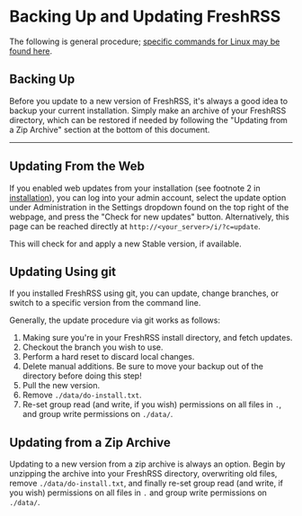 # Backing Up and Updating FreshRSS

The following is general procedure; [specific commands for Linux may be found here](07_LinuxUpdate.md).

## Backing Up

Before you update to a new version of FreshRSS, it's always a good idea to backup your current installation. Simply make an archive of your FreshRSS directory, which can be restored if needed by following the "Updating from a Zip Archive" section at the bottom of this document.

---

## Updating From the Web

If you enabled web updates from your installation (see footnote 2 in [installation](03_Installation.md)), you can log into your admin account, select the update option under Administration in the Settings dropdown found on the top right of the webpage, and press the "Check for new updates" button. Alternatively, this page can be reached directly at `http://<your_server>/i/?c=update`.

This will check for and apply a new Stable version, if available.

## Updating Using git

If you installed FreshRSS using git, you can update, change branches, or switch to a specific version from the command line.

Generally, the update procedure via git works as follows:

1. Making sure you're in your FreshRSS install directory, and fetch updates.
2. Checkout the branch you wish to use.
3. Perform a hard reset to discard local changes.
4. Delete manual additions. Be sure to move your backup out of the directory before doing this step!
5. Pull the new version.
6. Remove `./data/do-install.txt`.
7. Re-set group read (and write, if you wish) permissions on all files in `.`, and group write permissions on `./data/`.

## Updating from a Zip Archive

Updating to a new version from a zip archive is always an option. Begin by unzipping the archive into your FreshRSS directory, overwriting old files, remove `./data/do-install.txt`, and finally re-set group read (and write, if you wish) permissions on all files in `.` and group write permissions on `./data/`.